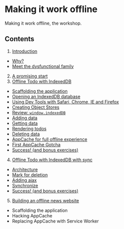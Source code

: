 
Making it work offline
======================

Making it work offline, the workshop.

Contents
--------

1. [Introduction](01-introduction)
  - [Why?](01-introduction/why.md)
  - [Meet the dysfunctional family](01-introduction/dysfunctional-family.md)
2. [A promising start](02-a-promising-start)
3. [Offline Todo with IndexedDB](03-offline-todo)
  - [Scaffolding the application](03-offline-todo/01-scaffolding)
  - [Opening an IndexedDB database](03-offline-todo/02-opening-a-database)
  - [Using Dev Tools with Safari, Chrome, IE and Firefox](03-offline-todo/03-using-dev-tools)
  - [Creating Object Stores](03-offline-todo/04-creating-object-stores)
  - [Review: `window.indexedDB`](03-offline-todo/05-review-window-indexeddb)
  - [Adding data](03-offline-todo/06-adding-data)
  - [Getting data](03-offline-todo/07-getting-data)
  - [Rendering todos](03-offline-todo/08-rendering-todos)
  - [Deleting data](03-offline-todo/09-deleting-data)
  - [AppCache for full offline experience](03-offline-todo/10-appcache)
  - [First AppCache Gotcha](03-offline-todo/11-appcache-gotcha-1)
  - [Success! (and bonus exercises)](03-offline-todo/12-success)
4. [Offline Todo with IndexedDB with sync](04-offline-todo-with-sync)
  - [Architecture](04-offline-todo-with-sync/01-architecture)
  - [Mark for deletion](04-offline-todo-with-sync/02-mark-for-deletion)
  - [Adding ajax](04-offline-todo-with-sync/03-adding-ajax)
  - [Synchronize](04-offline-todo-with-sync/04-synchronize)
  - [Success! (and bonus exercises)](04-offline-todo-with-sync/05-success)
5. [Building an offline news website](05-offline-news)
  - Scaffolding the application
  - Hacking AppCache
  - Replacing AppCache with Service Worker
